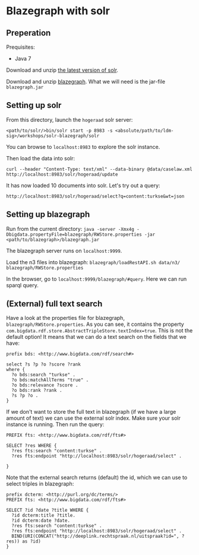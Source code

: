 # Blazegraph with solr

## Preperation
Prequisites:
* Java 7

Download and unzip [the latest version of solr](http://www.apache.org/dyn/closer.lua/lucene/solr/6.4.1).

Download and unzip [blazegraph](https://www.blazegraph.com/download/). What we will need is the jar-file `blazegraph.jar`


## Setting up solr
From this directory, launch the `hogeraad` solr server:

`<path/to/solr/>bin/solr start -p 8983 -s <absolute/path/to/ldm-sig>/workshops/solr-blazegraph/solr`

You can browse to `localhost:8983` to explore the solr instance.

Then load the data into solr:

`curl --header "Content-Type: text/xml" --data-binary @data/caselaw.xml http://localhost:8983/solr/hogeraad/update`

It has now loaded 10 documents into solr. Let's try out a query:

`http://localhost:8983/solr/hogeraad/select?q=content:turkse&wt=json`

## Setting up blazegraph
Run from the current directory:
`java -server -Xmx4g -Dbigdata.propertyFile=blazegraph/RWStore.properties -jar <path/to/blazegraph>/blazegraph.jar `

The blazegraph server runs on `localhost:9999`.

Load the n3 files into blazegraph:
`blazegraph/loadRestAPI.sh data/n3/ blazegraph/RWStore.properties`


In the browser, go to `localhost:9999/blazegraph/#query`. Here we can run sparql query.

## (External) full text search
Have a look at the properties file for blazegraph, `blazegraph/RWStore.properties`. As you can see, it contains the property `com.bigdata.rdf.store.AbstractTripleStore.textIndex=true`. This is not the default option! It means that we can do a text search on the fields that we have:

```
prefix bds: <http://www.bigdata.com/rdf/search#>

select ?s ?p ?o ?score ?rank
where {
  ?o bds:search "turkse" .
  ?o bds:matchAllTerms "true" .
  ?o bds:relevance ?score .
  ?o bds:rank ?rank .
  ?s ?p ?o .
}
```

If we don't want to store the full text in blazegraph (if we have a large amount of text) we can use the external solr index. Make sure your solr instance is running. Then run the query:
```
PREFIX fts: <http://www.bigdata.com/rdf/fts#>

SELECT ?res WHERE {
  ?res fts:search "content:turkse" .
  ?res fts:endpoint "http://localhost:8983/solr/hogeraad/select" .
  
}
```

Note that the external search returns (default) the id, which we can use to select triples in blazegraph:
```
prefix dcterm: <http://purl.org/dc/terms/>
PREFIX fts: <http://www.bigdata.com/rdf/fts#>

SELECT ?id ?date ?title WHERE {
  ?id dcterm:title ?title.
  ?id dcterm:date ?date.
  ?res fts:search "content:turkse" .
  ?res fts:endpoint "http://localhost:8983/solr/hogeraad/select" .
  BIND(URI(CONCAT("http://deeplink.rechtspraak.nl/uitspraak?id=", ?res)) as ?id)
}
```
